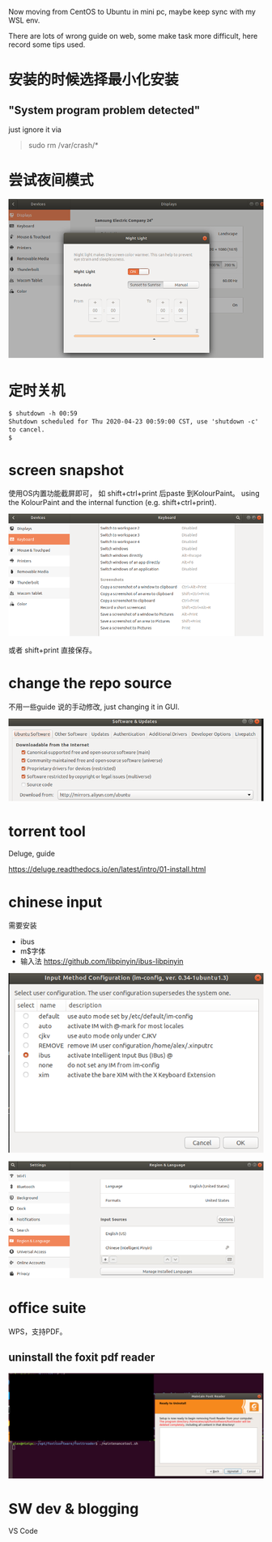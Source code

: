 Now moving from CentOS to Ubuntu in mini pc, maybe keep sync with my WSL env.

There are lots of wrong guide on web, some make task more difficult, here record some tips used.

# 安装的时候选择最小化安装
## "System program problem detected" 
just ignore it via
>sudo rm /var/crash/* 


# 尝试夜间模式
![tbd](u_nightlight.png)

# 定时关机
```
$ shutdown -h 00:59
Shutdown scheduled for Thu 2020-04-23 00:59:00 CST, use 'shutdown -c' to cancel.
$ 
```

# screen snapshot
使用OS内置功能截屏即可， 如 shift+ctrl+print 后paste 到KolourPaint。
using the KolourPaint and the internal function (e.g. shift+ctrl+print).

![tbd](u_screensnapshot.png)

或者 shift+print 直接保存。

# change the repo source
不用一些guide 说的手动修改, just changing it in GUI.

![tbd](u_repo.png)

# torrent tool
Deluge, guide 

https://deluge.readthedocs.io/en/latest/intro/01-install.html


# chinese input
需要安装
* ibus
* m$字体
* 输入法  https://github.com/libpinyin/ibus-libpinyin

![tbd](u_ibus.png)


![tbd](u_pinyin.png)

# office suite
WPS，支持PDF。
## uninstall the foxit pdf reader
![tbd](u_uninstall_foxit.png)


# SW dev & blogging
VS Code
